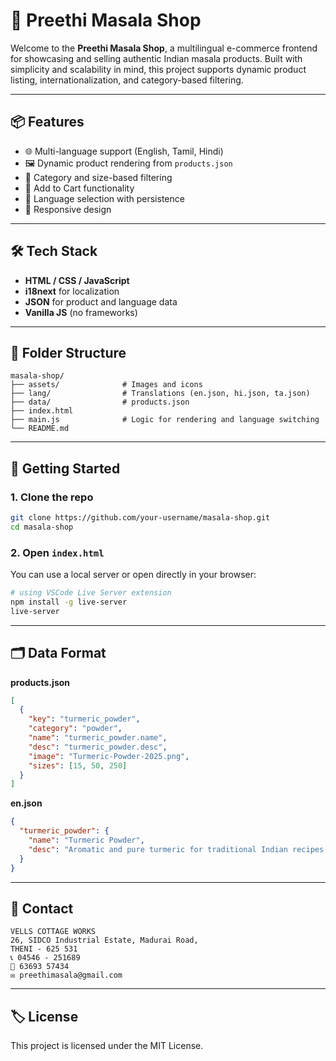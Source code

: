 # 🛒 Preethi Masala Shop

Welcome to the **Preethi Masala Shop**, a multilingual e-commerce frontend for showcasing and selling authentic Indian masala products. Built with simplicity and scalability in mind, this project supports dynamic product listing, internationalization, and category-based filtering.

---

## 📦 Features

- 🌐 Multi-language support (English, Tamil, Hindi)
- 🖼️ Dynamic product rendering from `products.json`
- 🧭 Category and size-based filtering
- 🛒 Add to Cart functionality
- 🔄 Language selection with persistence
- 📱 Responsive design

---

## 🛠️ Tech Stack

- **HTML / CSS / JavaScript**
- **i18next** for localization
- **JSON** for product and language data
- **Vanilla JS** (no frameworks)

---

## 🧩 Folder Structure

```
masala-shop/
├── assets/              # Images and icons
├── lang/                # Translations (en.json, hi.json, ta.json)
├── data/                # products.json
├── index.html
├── main.js              # Logic for rendering and language switching
└── README.md
```

---

## 🚀 Getting Started

### 1. Clone the repo

```bash
git clone https://github.com/your-username/masala-shop.git
cd masala-shop
```

### 2. Open `index.html`

You can use a local server or open directly in your browser:

```bash
# using VSCode Live Server extension
npm install -g live-server
live-server
```

---

## 🗂️ Data Format

**products.json**
```json
[
  {
    "key": "turmeric_powder",
    "category": "powder",
    "name": "turmeric_powder.name",
    "desc": "turmeric_powder.desc",
    "image": "Turmeric-Powder-2025.png",
    "sizes": [15, 50, 250]
  }
]
```

**en.json**
```json
{
  "turmeric_powder": {
    "name": "Turmeric Powder",
    "desc": "Aromatic and pure turmeric for traditional Indian recipes."
  }
}
```

---

## 📧 Contact

```
VELLS COTTAGE WORKS  
26, SIDCO Industrial Estate, Madurai Road,  
THENI - 625 531  
📞 04546 - 251689  
📱 63693 57434  
✉️ preethimasala@gmail.com
```

---

## 🏷️ License

This project is licensed under the MIT License.
